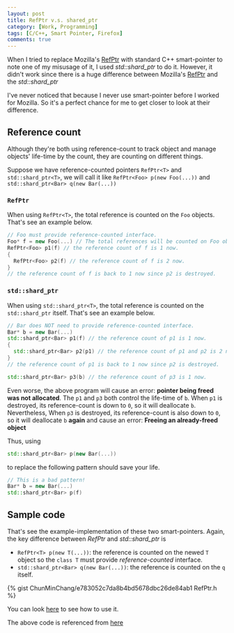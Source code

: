 ```yaml
---
layout: post
title: RefPtr v.s. shared_ptr
category: [Work, Programming]
tags: [C/C++, Smart Pointer, Firefox]
comments: true
---
```

When I tried to replace Mozilla's [RefPtr][moz_refptr] with standard C++
smart-pointer to note one of my misusage of it,
I used *std::shard_ptr* to do it.
However, it didn't work since there is a huge difference between
Mozilla's [RefPtr][moz_refptr] and the *std::shard_ptr*

I've never noticed that because I never use smart-pointer
before I worked for Mozilla.
So it's a perfect chance for me to get closer to look at their difference.

## Reference count

Although they're both using reference-count to track object
and manage objects' life-time by the count,
they are counting on different things.

Suppose we have reference-counted pointers ```RefPtr<T>```
and ```std::shard_ptr<T>```,
we will call it like ```RefPtr<Foo> p(new Foo(...))```
and ```std::shard_ptr<Bar> q(new Bar(...))```

### `RefPtr`

When using ```RefPtr<T>```,
the total reference is counted on the ```Foo``` objects.
That's see an example below.
```c++
// Foo must provide reference-counted interface.
Foo* f = new Foo(...) // The total references will be counted on Foo object f.
RefPtr<Foo> p1(f) // the reference count of f is 1 now.
{
  RefPtr<Foo> p2(f) // the reference count of f is 2 now.  
}
// the reference count of f is back to 1 now since p2 is destroyed.
```

### `std::shard_ptr`

When using ```std::shard_ptr<T>```,
the total reference is counted on the ```std::shard_ptr``` itself.
That's see an example below.
```c++
// Bar does NOT need to provide reference-counted interface.
Bar* b = new Bar(...)
std::shard_ptr<Bar> p1(f) // the reference count of p1 is 1 now.
{
  std::shard_ptr<Bar> p2(p1) // the reference count of p1 and p2 is 2 now.
}
// the reference count of p1 is back to 1 now since p2 is destroyed.

std::shard_ptr<Bar> p3(b) // the reference count of p3 is 1 now.
```
Even worse, the above program will cause an error:
**pointer being freed was not allocated**.
The ```p1``` and ```p3``` both control the life-time of ```b```.
When ```p1``` is destroyed, its reference-count is down to ```0```,
so it will deallocate ```b```.
Nevertheless, When ```p3``` is destroyed,
its reference-count is also down to ```0```,
so it will deallocate ```b``` **again** and cause an error:
**Freeing an already-freed object**

Thus, using
```c++
std::shard_ptr<Bar> p(new Bar(...))
```
to replace the following pattern should save your life.
```c++
// This is a bad pattern!
Bar* b = new Bar(...)
std::shard_ptr<Bar> p(f)
```

## Sample code

That's see the example-implementation of these two smart-pointers.
Again, the key difference between *RefPtr* and *std::shard_ptr* is
- ```RefPtr<T> p(new T(...))```:
the reference is counted on the newed ```T``` object
so the ```class T``` must provide *reference-counted* interface.
- ```std::shard_ptr<Bar> q(new Bar(...))```:
the reference is counted on the ```q``` itself.

{% gist ChunMinChang/e783052c7da8b4bd5678dbc26de84ab1 RefPtr.h %}

You can look [here][gist] to see how to use it.

The above code is referenced from [here](http://www.aristeia.com/BookErrata/M29Source.html)

[moz_refptr]: http://searchfox.org/mozilla-central/source/mfbt/RefPtr.h "RefPtr"
[gist]: https://gist.github.com/ChunMinChang/e783052c7da8b4bd5678dbc26de84ab1 "RefPtr and SharedPtr"
